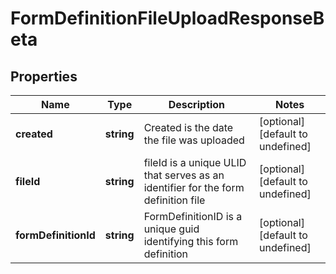 # FormDefinitionFileUploadResponseBeta

## Properties

Name | Type | Description | Notes
------------ | ------------- | ------------- | -------------
**created** | **string** | Created is the date the file was uploaded | [optional] [default to undefined]
**fileId** | **string** | fileId is a unique ULID that serves as an identifier for the form definition file | [optional] [default to undefined]
**formDefinitionId** | **string** | FormDefinitionID is a unique guid identifying this form definition | [optional] [default to undefined]

